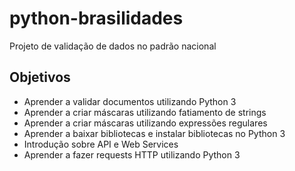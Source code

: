 # python-brasilidades
Projeto de validação de dados no padrão nacional

## Objetivos
- Aprender a validar documentos utilizando Python 3
- Aprender a criar máscaras utilizando fatiamento de strings
- Aprender a criar máscaras utilizando expressões regulares
- Aprender a baixar bibliotecas e instalar bibliotecas no Python 3
- Introdução sobre API e Web Services
- Aprender a fazer requests HTTP utilizando Python 3
